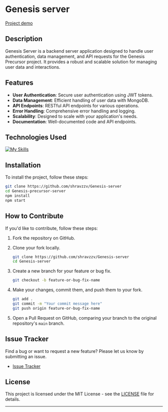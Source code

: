 # Genesis server

[Project demo](https://genesis-server-production.up.railway.app)

## Description

Genesis Server is a backend server application designed to handle user authentication, data management, and API requests for the Genesis Precursor project. It provides a robust and scalable solution for managing user data and interactions.

## Features

- **User Authentication**: Secure user authentication using JWT tokens.
- **Data Management**: Efficient handling of user data with MongoDB.
- **API Endpoints**: RESTful API endpoints for various operations.
- **Error Handling**: Comprehensive error handling and logging.
- **Scalability**: Designed to scale with your application's needs.
- **Documentation**: Well-documented code and API endpoints.

## Technologies Used

[![My Skills](https://skillicons.dev/icons?i=express,git,github,js,mongodb,nodejs,postman,vscode)](https://skillicons.dev)

## Installation

To install the project, follow these steps:

```bash
git clone https://github.com/shravzzv/Genesis-server
cd Genesis-precursor-server
npm install
npm start
```

## How to Contribute

If you'd like to contribute, follow these steps:

1. Fork the repository on GitHub.
2. Clone your fork locally.

   ```bash
   git clone https://github.com/shravzzv/Genesis-server
   cd Genesis-server
   ```

3. Create a new branch for your feature or bug fix.

   ```bash
   git checkout -b feature-or-bug-fix-name
   ```

4. Make your changes, commit them, and push them to your fork.

   ```bash
   git add .
   git commit -m "Your commit message here"
   git push origin feature-or-bug-fix-name
   ```

5. Open a Pull Request on GitHub, comparing your branch to the original repository's `main` branch.

## Issue Tracker

Find a bug or want to request a new feature? Please let us know by submitting an issue.

- [Issue Tracker](https://github.com/shravzzv/Genesis-server/issues)

## License

This project is licensed under the MIT License - see the [LICENSE](LICENSE) file for details.

---
